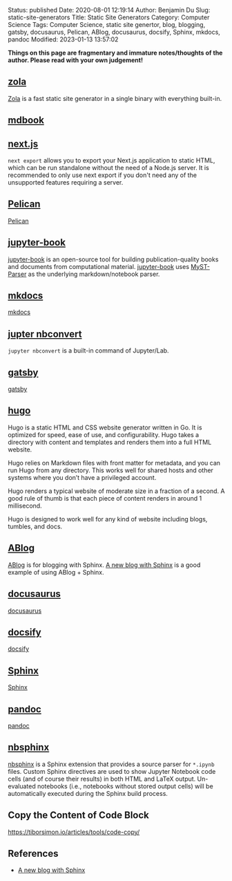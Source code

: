 Status: published
Date: 2020-08-01 12:19:14
Author: Benjamin Du
Slug: static-site-generators
Title: Static Site Generators
Category: Computer Science
Tags: Computer Science, static site genertor, blog, blogging, gatsby, docusaurus, Pelican, ABlog, docusaurus, docsify, Sphinx, mkdocs, pandoc
Modified: 2023-01-13 13:57:02

**Things on this page are fragmentary and immature notes/thoughts of the author. Please read with your own judgement!**

## [zola](https://github.com/getzola/zola)
[Zola](https://github.com/getzola/zola)
is a fast static site generator in a single binary with everything built-in.

## [mdbook](https://www.legendu.net/misc/blog/tips-on-mdbook)

## [next.js](https://nextjs.org/docs/advanced-features/static-html-export)
`next export` allows you to export your Next.js application to static HTML, 
which can be run standalone without the need of a Node.js server. 
It is recommended to only use next export 
if you don't need any of the unsupported features requiring a server.

## [Pelican](http://www.legendu.net/misc/blog/pelican-tips/)
[Pelican](http://www.legendu.net/misc/blog/pelican-tips/)

## [jupyter-book](https://github.com/executablebooks/jupyter-book)
[jupyter-book](https://github.com/executablebooks/jupyter-book)
is an open-source tool for building publication-quality books 
and documents from computational material.
[jupyter-book](https://github.com/executablebooks/jupyter-book)
uses
[MyST-Parser](https://github.com/executablebooks/MyST-Parser)
as the underlying markdown/notebook parser.

## [mkdocs](https://github.com/mkdocs/mkdocs)
[mkdocs](https://github.com/mkdocs/mkdocs)

## [jupter nbconvert](https://github.com/jupyter/nbconvert)

`jupyter nbconvert` is a built-in command of Jupyter/Lab. 

## [gatsby](https://github.com/gatsbyjs/gatsby)
[gatsby](https://github.com/gatsbyjs/gatsby)

## [hugo](https://github.com/gohugoio/hugo)

Hugo is a static HTML and CSS website generator written in Go. 
It is optimized for speed, ease of use, and configurability. 
Hugo takes a directory with content and templates and renders them into a full HTML website.

Hugo relies on Markdown files with front matter for metadata, 
and you can run Hugo from any directory. 
This works well for shared hosts and other systems where you don’t have a privileged account.

Hugo renders a typical website of moderate size in a fraction of a second. 
A good rule of thumb is that each piece of content renders in around 1 millisecond.

Hugo is designed to work well for any kind of website including blogs, tumbles, and docs.

## [ABlog](https://github.com/sunpy/ablog)
[ABlog](https://github.com/sunpy/ablog)
is for blogging with Sphinx.
[A new blog with Sphinx](https://predictablynoisy.com/posts/2020/sphinx-blogging/)
is a good example of using ABlog + Sphinx.

## [docusaurus](https://github.com/facebook/docusaurus)
[docusaurus](https://github.com/facebook/docusaurus)

## [docsify](https://github.com/docsifyjs/docsify)
[docsify](https://github.com/docsifyjs/docsify)

## [Sphinx](https://github.com/sphinx-doc/sphinx)
[Sphinx](https://github.com/sphinx-doc/sphinx)

## [pandoc](https://github.com/jgm/pandoc)
[pandoc](https://github.com/jgm/pandoc)

## [nbsphinx](https://github.com/spatialaudio/nbsphinx)
[nbsphinx](https://github.com/spatialaudio/nbsphinx)
is a Sphinx extension that provides a source parser for `*.ipynb` files. 
Custom Sphinx directives are used to show Jupyter Notebook code cells 
(and of course their results) in both HTML and LaTeX output. 
Un-evaluated notebooks (i.e., notebooks without stored output cells) 
will be automatically executed during the Sphinx build process.

## Copy the Content of Code Block 

https://tiborsimon.io/articles/tools/code-copy/

## References
- [A new blog with Sphinx](https://predictablynoisy.com/posts/2020/sphinx-blogging/)
